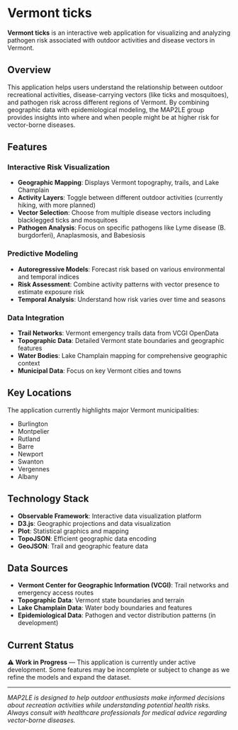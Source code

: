 # Vermont ticks

**Vermont ticks** is an interactive web application for visualizing and analyzing pathogen risk associated with outdoor activities and disease vectors in Vermont.

## Overview

This application helps users understand the relationship between outdoor recreational activities, disease-carrying vectors (like ticks and mosquitoes), and pathogen risk across different regions of Vermont. By combining geographic data with epidemiological modeling, the MAP2LE group provides insights into where and when people might be at higher risk for vector-borne diseases.

## Features

### Interactive Risk Visualization
- **Geographic Mapping**: Displays Vermont topography, trails, and Lake Champlain
- **Activity Layers**: Toggle between different outdoor activities (currently hiking, with more planned)
- **Vector Selection**: Choose from multiple disease vectors including blacklegged ticks and mosquitoes
- **Pathogen Analysis**: Focus on specific pathogens like Lyme disease (B. burgdorferi), Anaplasmosis, and Babesiosis

### Predictive Modeling
- **Autoregressive Models**: Forecast risk based on various environmental and temporal indices
- **Risk Assessment**: Combine activity patterns with vector presence to estimate exposure risk
- **Temporal Analysis**: Understand how risk varies over time and seasons

### Data Integration
- **Trail Networks**: Vermont emergency trails data from VCGI OpenData
- **Topographic Data**: Detailed Vermont state boundaries and geographic features
- **Water Bodies**: Lake Champlain mapping for comprehensive geographic context
- **Municipal Data**: Focus on key Vermont cities and towns

## Key Locations

The application currently highlights major Vermont municipalities:
- Burlington
- Montpelier  
- Rutland
- Barre
- Newport
- Swanton
- Vergennes
- Albany

## Technology Stack

- **Observable Framework**: Interactive data visualization platform
- **D3.js**: Geographic projections and data visualization
- **Plot**: Statistical graphics and mapping
- **TopoJSON**: Efficient geographic data encoding
- **GeoJSON**: Trail and geographic feature data

## Data Sources

- **Vermont Center for Geographic Information (VCGI)**: Trail networks and emergency access routes
- **Topographic Data**: Vermont state boundaries and terrain
- **Lake Champlain Data**: Water body boundaries and features
- **Epidemiological Data**: Pathogen and vector distribution patterns (in development)

## Current Status

⚠️ **Work in Progress** — This application is currently under active development. Some features may be incomplete or subject to change as we refine the models and expand the dataset.

---

*MAP2LE is designed to help outdoor enthusiasts make informed decisions about recreation activities while understanding potential health risks. Always consult with healthcare professionals for medical advice regarding vector-borne diseases.*